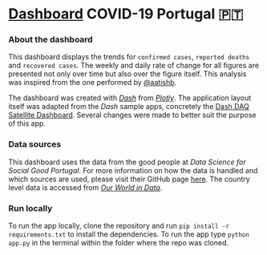 # [Dashboard](https://covid19dashboardpt.herokuapp.com/) COVID-19 Portugal 🇵🇹
### About the dashboard
This dashboard displays the trends for `confirmed cases`, `reported deaths` and `recovered cases`. The weekly and daily rate of change for all figures are presented not only over time but also over the figure itself. This analysis was inspired from the one performed by [@aatishb](https://github.com/aatishb/covidtrends).

The dashboard was created with *[Dash](https://dash.plotly.com/)* from *[Plotly](https://plotly.com/)*. The application layout itself was adapted from the *Dash* sample apps, concretely the [Dash DAQ Satellite Dashboard](https://github.com/plotly/dash-sample-apps/tree/master/apps/dash-daq-satellite-dashboard). Several changes were made to better suit the purpose of this app.

### Data sources
This dashboard uses the data from the good people at *Data Science for Social Good Portugal*. For more information on how the data is handled and which sources are used, please visit their GitHub page [here](https://github.com/dssg-pt/covid19pt-data). The country level data is accessed from [*Our World in Data*](https://github.com/owid/covid-19-data/tree/master/public/data).

### Run locally
To run the app locally, clone the repository and run `pip install -r requirements.txt` to install the dependencies. To run the app type `python app.py` in the terminal within the folder where the repo was cloned.
